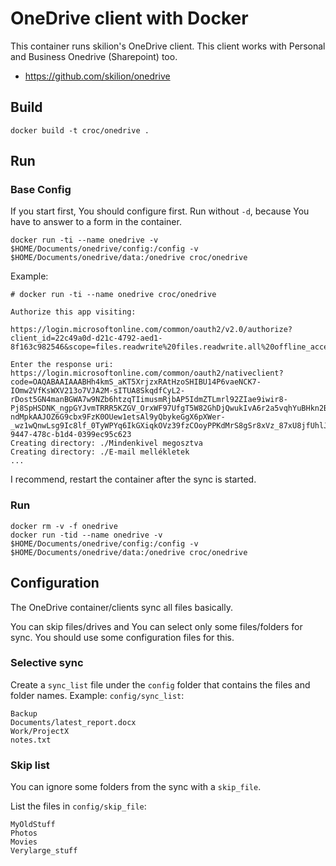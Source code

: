 # OneDrive client with Docker

This container runs skilion's OneDrive client. This client works with Personal and Business Onedrive (Sharepoint) too.

  - https://github.com/skilion/onedrive


## Build

```
docker build -t croc/onedrive .
```

## Run


### Base Config

If you start first, You should configure first.
Run without `-d`, because You have to answer to a form in the container.

```
docker run -ti --name onedrive -v $HOME/Documents/onedrive/config:/config -v $HOME/Documents/onedrive/data:/onedrive croc/onedrive
```

Example:
```
# docker run -ti --name onedrive croc/onedrive

Authorize this app visiting:

https://login.microsoftonline.com/common/oauth2/v2.0/authorize?client_id=22c49a0d-d21c-4792-aed1-8f163c982546&scope=files.readwrite%20files.readwrite.all%20offline_access&response_type=code&redirect_uri=https://login.microsoftonline.com/common/oauth2/nativeclient

Enter the response uri: https://login.microsoftonline.com/common/oauth2/nativeclient?code=OAQABAAIAAABHh4kmS_aKT5XrjzxRAtHzoSHIBU14P6vaeNCK7-IOmw2VfKsWXV213o7VJA2M-sITUA8SkqdfCyL2-rDost5GN4manBGWA7w9NZb6htzqTIimusmRjbAP5IdmZTLmrl92ZIae9iwir8-Pj8SpHSDNK_ngpGYJvmTRRR5KZGV_OrxWF97UfgT5W82GhDjQwukIvA6r2a5vqhYuBHkn2BcaeEsa92_It6Iy0T0hkqEB75Qp2u7yVfM6cAxdktsi3N1aAZhmGhzqaVvaRfgq6bV3khhNlioAeZq54gOthE8iGH_Gldn0dmEGqAMvpCqjUvG71dLRCne1PJOwwKSoFx17tnRQOZB-ndMpkAAJOZ6G9cbx9FzK0OUew1etsAl9yQbykeGgX6pXWer-_wz1wQnwLsg9Ic8lf_0TyWPYq6IkGXiqkOVz39fzCOoyPPKdMrS8gSr8xVz_87xU8jfUhlJ7obvlzWqAaaK5lWlftVdzPlRYYify5Blwy6IjbMht6tGZuqzWn3QjB0Eap6j2Uu9XykL_YqxCyBIY6rV0bi0j1fWB0nETEQn7CAC79BQege4pMTe2n_RrV3VRHVAsnvweRoi1ll68ePfktwPnUFkPYbBEmF12QOVHE51AhNOBKbgEDHI7wbV_Gc9YDbrj_GDXHe2OCZz9YsYmKipOHGXwgSAA&session_state=6ea77fea-9447-478c-b1d4-0399ec95c623
Creating directory: ./Mindenkivel megosztva
Creating directory: ./E-mail mellékletek
...
```

I recommend, restart the container after the sync is started.

### Run

```
docker rm -v -f onedrive
docker run -tid --name onedrive -v $HOME/Documents/onedrive/config:/config -v $HOME/Documents/onedrive/data:/onedrive croc/onedrive
```

## Configuration


The OneDrive container/clients sync all files basically.

You can skip files/drives and You can select only some files/folders for sync. You should use some configuration files for this.

### Selective sync

Create a `sync_list` file under the `config` folder that contains the files and folder names.
Example:
`config/sync_list`:
```
Backup
Documents/latest_report.docx
Work/ProjectX
notes.txt
```

### Skip list

You can ignore some folders from the sync with a `skip_file`.

List the files in `config/skip_file`:
```
MyOldStuff
Photos
Movies
Verylarge_stuff
```
